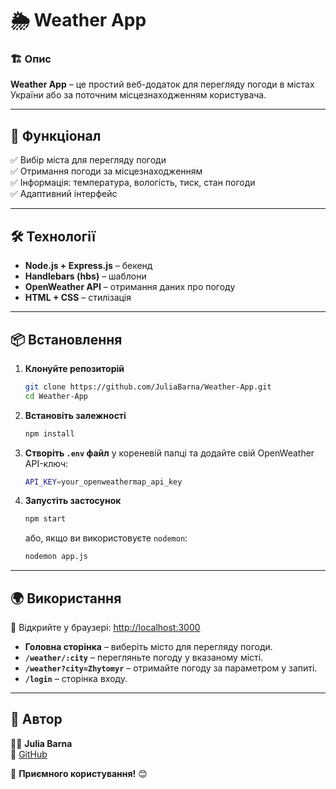 # 🌦 Weather App

### 🏗 Опис  
**Weather App** – це простий веб-додаток для перегляду погоди в містах України або за поточним місцезнаходженням користувача.

---

## 🚀 Функціонал  
✅ Вибір міста для перегляду погоди  
✅ Отримання погоди за місцезнаходженням  
✅ Інформація: температура, вологість, тиск, стан погоди  
✅ Адаптивний інтерфейс  

---

## 🛠 Технології  
- **Node.js + Express.js** – бекенд  
- **Handlebars (hbs)** – шаблони  
- **OpenWeather API** – отримання даних про погоду  
- **HTML + CSS** – стилізація  

---

## 📦 Встановлення  
1. **Клонуйте репозиторій**  
   ```sh
   git clone https://github.com/JuliaBarna/Weather-App.git
   cd Weather-App
   ```

2. **Встановіть залежності**  
   ```sh
   npm install
   ```

3. **Створіть `.env` файл** у кореневій папці та додайте свій OpenWeather API-ключ:  
   ```sh
   API_KEY=your_openweathermap_api_key
   ```

4. **Запустіть застосунок**  
   ```sh
   npm start
   ```
   або, якщо ви використовуєте `nodemon`:  
   ```sh
   nodemon app.js
   ```

---

## 🌍 Використання  
📌 Відкрийте у браузері: [http://localhost:3000](http://localhost:3000/)  

- **Головна сторінка** – виберіть місто для перегляду погоди.  
- **`/weather/:city`** – перегляньте погоду у вказаному місті.  
- **`/weather?city=Zhytomyr`** – отримайте погоду за параметром у запиті.  
- **`/login`** – сторінка входу.  



---

## 📌 Автор  
👩‍💻 **Julia Barna**  
🔗 [GitHub](https://github.com/JuliaBarna)  

🚀 **Приємного користування!** 😊
